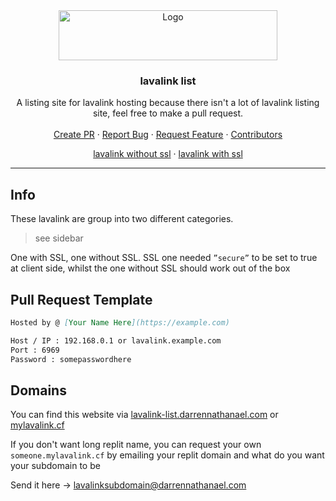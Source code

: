 <div align="center">
  <a href="https://github.com/DarrenOfficial/lavalink-list">
    <img src="https://www.darrennathanael.com/cdn/springtext.svg" alt="Logo" width="350" height="80">
  </a>

<h3 align="center">lavalink list</h3>

  <p align="center">
    A listing site for lavalink hosting because there isn't a lot of lavalink listing site, feel free to make a pull request.
    <br />
    <br />
    <a href="https://github.com/DarrenOfficial/lavalink-list/pulls">Create PR</a>
    ·
    <a href="https://github.com/DarrenOfficial/lavalink-list/issues">Report Bug</a>
    ·
    <a href="https://github.com/DarrenOfficial/lavalink-list/issues">Request Feature</a>
    ·
    <a href="https://github.com/DarrenOfficial/lavalink-list/graphs/contributors">Contributors</a>
  </p>
</div>


<div>
  <p align="center">
    <a href="/NoSSL/lavalink-without-ssl/">lavalink without ssl</a>
    ·
    <a href="/SSL/lavalink-with-ssl/">lavalink with ssl</a>
  </p>
</div>

---

## Info
These lavalink are group into two different categories.
> see sidebar

One with SSL, one without SSL.
SSL one needed `”secure”` to be set to true at client side, whilst the one without SSL should work out of the box



## Pull Request Template
```md
Hosted by @ [Your Name Here](https://example.com)

Host / IP : 192.168.0.1 or lavalink.example.com
Port : 6969
Password : somepasswordhere
```



## Domains

You can find this website via [lavalink-list.darrennathanael.com](https://lavalink-list.darrennathanael.com) or [mylavalink.cf](https://mylavalink.cf)

If you don't want long replit name, you can request your own `someone.mylavalink.cf` by emailing your replit domain and what do you want your subdomain to be


Send it here -> lavalinksubdomain@darrennathanael.com
